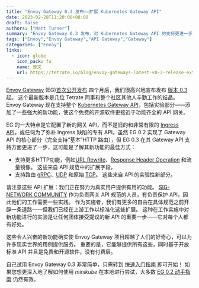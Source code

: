 ```yaml
---
title: "Envoy Gateway 0.3 发布——扩展 Kubernetes Gateway API"
date: 2023-02-28T11:20:00+08:00
draft: false
authors: ["Matt Turner"]
summary: "Envoy Gateway 0.3 发布，对 Kubernetes Gateway API 的支持更进一步。"
tags: ["Envoy","Envoy Gateway","API Gateway","Gateway"]
categories: ["Envoy"]
links:
  - icon: globe
    icon_pack: fa
    name: 原文
    url: https://tetrate.io/blog/envoy-gateways-latest-v0-3-release-extends-the-kubernetes-gateway-api/
---
```


[Envoy Gateway](https://github.com/envoyproxy/gateway) (EG)[首次公开发布](https://tetrate.io/blog/gateway-to-the-future-the-new-gateway-api-and-envoy-gateway-0-2/) 四个月后，我们很高兴地宣布发布 [版本 0.3](https://github.com/envoyproxy/gateway/releases/tag/v0.3.0) 起。 这个最新版本是几位 Tetrate 同事和整个社区其他人辛勤工作的结晶。 Envoy Gateway 现在支持整个 [Kubernetes Gateway API](https://gateway-api.sigs.k8s.io/)，包括实验部分——添加了一些强大的新功能，使这个免费的开源软件更接近于功能齐全的 API 网关。

EG 的一大特点是它配置了新的网关 API，而不是旧的和非常有限的 [Ingress API](https://kubernetes.io/docs/concepts/services-networking/ingress/)，或任何为了弥补 Ingress 缺陷的专有 API。虽然 EG 0.2 实现了 Gateway API 的核心部分（完全支持“基本”HTTP 路由），但 EG 0.3 在其 Gateway API 支持方面更进了一步，这可能是了解其新功能的最佳方式：

- 支持更多HTTP功能，例如[URL Rewrite](https://gateway.envoyproxy.io/v0.3.0/user/http-urlrewrite.html)、[Response Header Operation](https://gateway.envoyproxy.io/v0.3.0/user/http-response-headers.html) 和流量镜像。 这些来自 API 规范中的扩展字段。
- 支持路由 [gRPC](https://gateway.envoyproxy.io/v0.3.0/user/grpc-routing.html)、[UDP](https://gateway.envoyproxy.io/v0.3.0/user/udp-routing.html) 和原始 [TCP](https://gateway.envoyproxy.io/v0.3.0/user/tcp-routing.html)。 这些来自 API 的实验性新部分。

请注意这些 API 扩展：我们正在努力为真实用户提供有用的功能。 [SIG-NETWORK COMMUNITY](https://github.com/kubernetes/community/tree/master/sig-network) 作为负责网关 API 规范的人员，有负责保护 API，因此他们的工作需要一些实践。 作为实施者，我们有更多的自由在具体规范之前开辟一条道路——但我们已经在上游工作以标准化这些扩展。 这种在工作实施中对新功能进行的实验是让任何团体接受提议的新 API 的重要一步——它对每个人都有好处。

这些令人兴奋的新功能确实使 Envoy Gateway 项目超越了人们的好奇心，可以为许多现实世界的用例提供服务。 重要的是，它能够提供所有这些，同时基于开放标准 API 并且是免费和开源软件，没有付费层。

自己试用 Envoy Gateway 0.3 非常简单，只需转到 [快速入门指南](https://gateway.envoyproxy.io/v0.3.0/user/quickstart.html) 即可开始！ 如果您想更深入地了解如何使用 *minikube* 在本地进行尝试，大多数 [EG 0.2 动手指南](https://tetrate.io/blog/hands-on-with-the-gateway-api-using-envoy-gateway-0-2/) 仍然有效。

